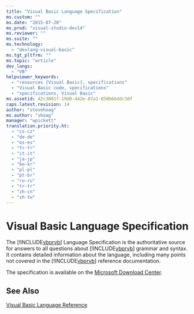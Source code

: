 ```yaml
---
title: "Visual Basic Language Specification"
ms.custom: ""
ms.date: "2015-07-20"
ms.prod: "visual-studio-dev14"
ms.reviewer: ""
ms.suite: ""
ms.technology: 
  - "devlang-visual-basic"
ms.tgt_pltfrm: ""
ms.topic: "article"
dev_langs: 
  - "VB"
helpviewer_keywords: 
  - "resources [Visual Basic], specifications"
  - "Visual Basic code, specifications"
  - "specifications, Visual Basic"
ms.assetid: 42c30017-19d0-442e-87a2-850b66ddc3df
caps.latest.revision: 14
author: "stevehoag"
ms.author: "shoag"
manager: "wpickett"
translation.priority.ht: 
  - "cs-cz"
  - "de-de"
  - "es-es"
  - "fr-fr"
  - "it-it"
  - "ja-jp"
  - "ko-kr"
  - "pl-pl"
  - "pt-br"
  - "ru-ru"
  - "tr-tr"
  - "zh-cn"
  - "zh-tw"
---
```

# Visual Basic Language Specification
The [!INCLUDE[vbprvb](../../csharp\programming-guide\concepts\linq/includes/vbprvb_md.md)] Language Specification is the authoritative source for answers to all questions about [!INCLUDE[vbprvb](../../csharp\programming-guide\concepts\linq/includes/vbprvb_md.md)] grammar and syntax. It contains detailed information about the language, including many points not covered in the [!INCLUDE[vbprvb](../../csharp\programming-guide\concepts\linq/includes/vbprvb_md.md)] reference documentation.  
  
 The specification is available on the [Microsoft Download Center](http://go.microsoft.com/fwlink/?LinkId=188623).  
  
## See Also  
 [Visual Basic Language Reference](../../visual-basic\language-reference/index.md)